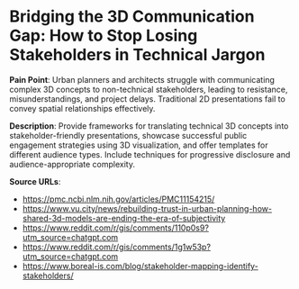 # Bridging the 3D Communication Gap: How to Stop Losing Stakeholders in Technical Jargon

**Pain Point**: Urban planners and architects struggle with communicating complex 3D concepts to non-technical stakeholders, leading to resistance, misunderstandings, and project delays. Traditional 2D presentations fail to convey spatial relationships effectively.

**Description**: Provide frameworks for translating technical 3D concepts into stakeholder-friendly presentations, showcase successful public engagement strategies using 3D visualization, and offer templates for different audience types. Include techniques for progressive disclosure and audience-appropriate complexity.

**Source URLs**:
- https://pmc.ncbi.nlm.nih.gov/articles/PMC11154215/
- https://www.vu.city/news/rebuilding-trust-in-urban-planning-how-shared-3d-models-are-ending-the-era-of-subjectivity
- https://www.reddit.com/r/gis/comments/110p0s9?utm_source=chatgpt.com
- https://www.reddit.com/r/gis/comments/1g1w53p?utm_source=chatgpt.com
- https://www.boreal-is.com/blog/stakeholder-mapping-identify-stakeholders/
